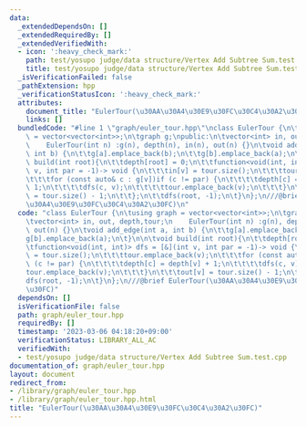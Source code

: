 ```yaml
---
data:
  _extendedDependsOn: []
  _extendedRequiredBy: []
  _extendedVerifiedWith:
  - icon: ':heavy_check_mark:'
    path: test/yosupo judge/data structure/Vertex Add Subtree Sum.test.cpp
    title: test/yosupo judge/data structure/Vertex Add Subtree Sum.test.cpp
  _isVerificationFailed: false
  _pathExtension: hpp
  _verificationStatusIcon: ':heavy_check_mark:'
  attributes:
    document_title: "EulerTour(\u30AA\u30A4\u30E9\u30FC\u30C4\u30A2\u30FC)"
    links: []
  bundledCode: "#line 1 \"graph/euler_tour.hpp\"\nclass EulerTour {\n\tusing graph\
    \ = vector<vector<int>>;\n\tgraph g;\npublic:\n\tvector<int> in, out, depth,tour;\n\
    \    EulerTour(int n) :g(n), depth(n), in(n), out(n) {}\n\tvoid add_edge(int a,\
    \ int b) {\n\t\tg[a].emplace_back(b);\n\t\tg[b].emplace_back(a);\n\t}\n\n\tvoid\
    \ build(int root){\n\t\tdepth[root] = 0;\n\t\tfunction<void(int, int)> dfs = [&](int\
    \ v, int par = -1)-> void {\n\t\t\tin[v] = tour.size();\n\t\t\ttour.emplace_back(v);\n\
    \t\t\tfor (const auto& c : g[v])if (c != par) {\n\t\t\t\tdepth[c] = depth[v] +\
    \ 1;\n\t\t\t\tdfs(c, v);\n\t\t\t\ttour.emplace_back(v);\n\t\t\t}\n\t\t\tout[v]\
    \ = tour.size() - 1;\n\t\t};\n\t\tdfs(root, -1);\n\t}\n};\n///@brief EulerTour(\u30AA\
    \u30A4\u30E9\u30FC\u30C4\u30A2\u30FC)\n"
  code: "class EulerTour {\n\tusing graph = vector<vector<int>>;\n\tgraph g;\npublic:\n\
    \tvector<int> in, out, depth,tour;\n    EulerTour(int n) :g(n), depth(n), in(n),\
    \ out(n) {}\n\tvoid add_edge(int a, int b) {\n\t\tg[a].emplace_back(b);\n\t\t\
    g[b].emplace_back(a);\n\t}\n\n\tvoid build(int root){\n\t\tdepth[root] = 0;\n\t\
    \tfunction<void(int, int)> dfs = [&](int v, int par = -1)-> void {\n\t\t\tin[v]\
    \ = tour.size();\n\t\t\ttour.emplace_back(v);\n\t\t\tfor (const auto& c : g[v])if\
    \ (c != par) {\n\t\t\t\tdepth[c] = depth[v] + 1;\n\t\t\t\tdfs(c, v);\n\t\t\t\t\
    tour.emplace_back(v);\n\t\t\t}\n\t\t\tout[v] = tour.size() - 1;\n\t\t};\n\t\t\
    dfs(root, -1);\n\t}\n};\n///@brief EulerTour(\u30AA\u30A4\u30E9\u30FC\u30C4\u30A2\
    \u30FC)"
  dependsOn: []
  isVerificationFile: false
  path: graph/euler_tour.hpp
  requiredBy: []
  timestamp: '2023-03-06 04:18:20+09:00'
  verificationStatus: LIBRARY_ALL_AC
  verifiedWith:
  - test/yosupo judge/data structure/Vertex Add Subtree Sum.test.cpp
documentation_of: graph/euler_tour.hpp
layout: document
redirect_from:
- /library/graph/euler_tour.hpp
- /library/graph/euler_tour.hpp.html
title: "EulerTour(\u30AA\u30A4\u30E9\u30FC\u30C4\u30A2\u30FC)"
---
```

